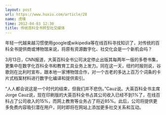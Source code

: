 ```yaml
---
layout: post
url: https://www.huxiu.com/article/28
name: 虎嗅
time: 2012-04-03 12:30
title: 传统百科全书转型社交媒体
---
```

年轻一代越来越习惯使用google或wikipedia等在线百科寻找知识了，对传统的百科全书提供商或博物馆来说，将原有资源数字化、社交化会是一个新机会吗？

3月13日，CNN报道，大英百科全书公司决定停止出版其每两年一版的多卷书集，更集中在数字化百科全书和教育工具业务上发力。同在这一天，纽约时报则说，谷歌则在比利时宣布，跟本地一家博物馆合作，对一个古老的多达上百万个词条的卡片式档案材料进行数字化编译和提供索引。

“人人都会说这是一个时代的结束，但我们并不悲伤。”Cauz说。大英百科全书主席Jorge Cauz说，现在印刷版的大英百科全书占其公司收入已经不到1%了，在线百科占了公司收入的15%，而网上教育等业务占了将近85%。此后，公司将提供更多免费内容吸引潜在用户，同时即将在网站上添加更多社交关系和互动。

